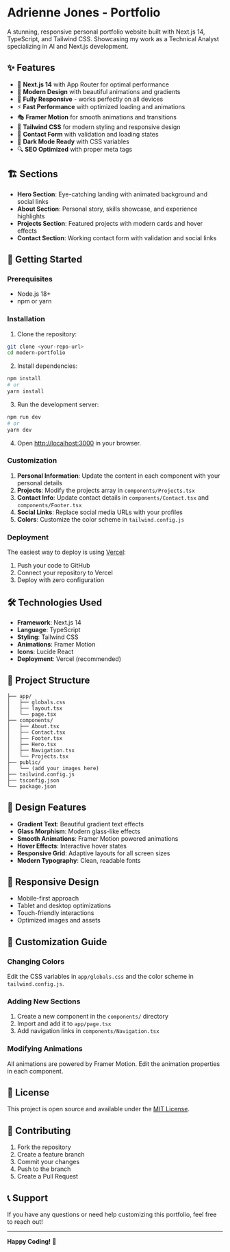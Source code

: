 # Adrienne Jones - Portfolio

A stunning, responsive personal portfolio website built with Next.js 14, TypeScript, and Tailwind CSS. Showcasing my work as a Technical Analyst specializing in AI and Next.js development.

## ✨ Features

- 🚀 **Next.js 14** with App Router for optimal performance
- 🎨 **Modern Design** with beautiful animations and gradients
- 📱 **Fully Responsive** - works perfectly on all devices
- ⚡ **Fast Performance** with optimized loading and animations
- 🎭 **Framer Motion** for smooth animations and transitions
- 🎨 **Tailwind CSS** for modern styling and responsive design
- 📧 **Contact Form** with validation and loading states
- 🌙 **Dark Mode Ready** with CSS variables
- 🔍 **SEO Optimized** with proper meta tags

## 🏗️ Sections

- **Hero Section**: Eye-catching landing with animated background and social links
- **About Section**: Personal story, skills showcase, and experience highlights
- **Projects Section**: Featured projects with modern cards and hover effects
- **Contact Section**: Working contact form with validation and social links

## 🚀 Getting Started

### Prerequisites

- Node.js 18+ 
- npm or yarn

### Installation

1. Clone the repository:
```bash
git clone <your-repo-url>
cd modern-portfolio
```

2. Install dependencies:
```bash
npm install
# or
yarn install
```

3. Run the development server:
```bash
npm run dev
# or
yarn dev
```

4. Open [http://localhost:3000](http://localhost:3000) in your browser.

### Customization

1. **Personal Information**: Update the content in each component with your personal details
2. **Projects**: Modify the projects array in `components/Projects.tsx`
3. **Contact Info**: Update contact details in `components/Contact.tsx` and `components/Footer.tsx`
4. **Social Links**: Replace social media URLs with your profiles
5. **Colors**: Customize the color scheme in `tailwind.config.js`

### Deployment

The easiest way to deploy is using [Vercel](https://vercel.com):

1. Push your code to GitHub
2. Connect your repository to Vercel
3. Deploy with zero configuration

## 🛠️ Technologies Used

- **Framework**: Next.js 14
- **Language**: TypeScript
- **Styling**: Tailwind CSS
- **Animations**: Framer Motion
- **Icons**: Lucide React
- **Deployment**: Vercel (recommended)

## 📁 Project Structure

```
├── app/
│   ├── globals.css
│   ├── layout.tsx
│   └── page.tsx
├── components/
│   ├── About.tsx
│   ├── Contact.tsx
│   ├── Footer.tsx
│   ├── Hero.tsx
│   ├── Navigation.tsx
│   └── Projects.tsx
├── public/
│   └── (add your images here)
├── tailwind.config.js
├── tsconfig.json
└── package.json
```

## 🎨 Design Features

- **Gradient Text**: Beautiful gradient text effects
- **Glass Morphism**: Modern glass-like effects
- **Smooth Animations**: Framer Motion powered animations
- **Hover Effects**: Interactive hover states
- **Responsive Grid**: Adaptive layouts for all screen sizes
- **Modern Typography**: Clean, readable fonts

## 📱 Responsive Design

- Mobile-first approach
- Tablet and desktop optimizations
- Touch-friendly interactions
- Optimized images and assets

## 🔧 Customization Guide

### Changing Colors
Edit the CSS variables in `app/globals.css` and the color scheme in `tailwind.config.js`.

### Adding New Sections
1. Create a new component in the `components/` directory
2. Import and add it to `app/page.tsx`
3. Add navigation links in `components/Navigation.tsx`

### Modifying Animations
All animations are powered by Framer Motion. Edit the animation properties in each component.

## 📄 License

This project is open source and available under the [MIT License](LICENSE).

## 🤝 Contributing

1. Fork the repository
2. Create a feature branch
3. Commit your changes
4. Push to the branch
5. Create a Pull Request

## 📞 Support

If you have any questions or need help customizing this portfolio, feel free to reach out!

---

**Happy Coding!** 🚀